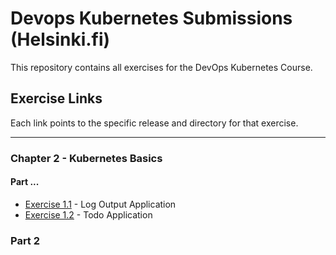 # Devops Kubernetes Submissions (Helsinki.fi)

This repository contains all exercises for the DevOps Kubernetes Course.

## Exercise Links

Each link points to the specific release and directory for that exercise.

---
### Chapter 2 - Kubernetes Basics
#### Part ...
 - [Exercise 1.1](https://github.com/michaelangelovalente/devops-kubernetes-submissions/tree/1.1/Chapter-2/Part-1/e-1.01/log_output) - Log Output Application
 - [Exercise 1.2](https://github.com/michaelangelovalente/devops-kubernetes-submissions/tree/1.2/Chapter-2/Part-1/e-1.02/todo_app) - Todo Application

### Part 2
<!-- - [Exercise 2.1](https://github.com/YOUR_USERNAME/kubernetes-course-exercises/releases/tag/2.1) - [Description] -->


